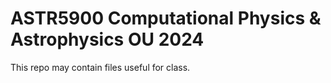 # ASTR5900 Computational Physics & Astrophysics OU 2024

This repo may contain files useful for class.
